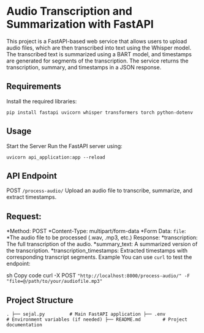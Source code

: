 # Audio Transcription and Summarization with FastAPI
This project is a FastAPI-based web service that allows users to upload audio files, which are then transcribed into text using the Whisper model. The transcribed text is summarized using a BART model, and timestamps are generated for segments of the transcription. The service returns the transcription, summary, and timestamps in a JSON response.
## Requirements
Install the required libraries:

`pip install fastapi uvicorn whisper transformers torch python-dotenv`

## Usage
Start the Server
Run the FastAPI server using:

`uvicorn api_application:app --reload`

## API Endpoint
POST `/process-audio/`
Upload an audio file to transcribe, summarize, and extract timestamps.

## Request:
*Method: POST
*Content-Type: multipart/form-data
*Form Data:
`file`: 
  *The audio file to be processed (.wav, .mp3, etc.)
Response:
*transcription: The full transcription of the audio.
*summary_text: A summarized version of the transcription.
*transcription_timestamps: Extracted timestamps with corresponding transcript segments.
Example
You can use `curl` to test the endpoint:

sh
Copy code
curl -X POST `"http://localhost:8000/process-audio/" -F "file=@/path/to/your/audiofile.mp3"`
## Project Structure
`.
├── sejal.py         # Main FastAPI application
├── .env             # Environment variables (if needed)
├── README.md        # Project documentation
`
